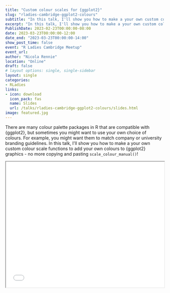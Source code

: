 ```yaml
---
title: "Custom colour scales for {ggplot2}"
slug: "rladies-cambridge-ggplot2-colours"
subtitle: "In this talk, I'll show you how to make a your own custom colour scale functions to add your own colours to {ggplot2} graphics - no more copying and pasting `scale_colour_manual()`!"
excerpt: "In this talk, I'll show you how to make a your own custom colour scale functions to add your own colours to {ggplot2} graphics - no more copying and pasting `scale_colour_manual()`!"
PublishDate: 2023-02-23T00:00:00-08:00
date: 2023-03-23T00:00:00-12:00
date_end: "2023-03-23T00:00:00-14:00"
show_post_time: false
event: "R Ladies Cambridge Meetup"
event_url: 
author: "Nicola Rennie"
location: "Online"
draft: false
# layout options: single, single-sidebar
layout: single
categories:
- RLadies
links:
- icon: download
  icon_pack: fas
  name: Slides
  url: /talks/rladies-cambridge-ggplot2-colours/slides.html
image: featured.jpg
---
```


There are many colour palette packages in R that are compatible with {ggplot2}, but sometimes you might want to use your own choice of colours. For example, you might want them to match company or university branding guidelines. In this talk, I'll show you how to make a your own custom colour scale functions to add your own colours to {ggplot2} graphics - no more copying and pasting `scale_colour_manual()`!

<p align="center">
<iframe src="/talks/rladies-cambridge-ggplot2-colours/slides.html" width="100%" height = "400px"></iframe>
</p>


